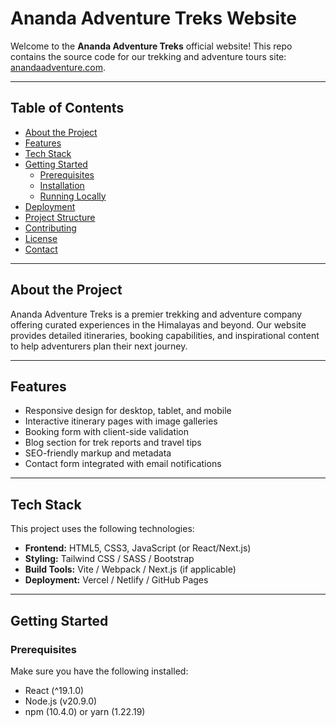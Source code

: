# Ananda Adventure Treks Website

Welcome to the **Ananda Adventure Treks** official website! This repo contains the source code for our trekking and adventure tours site: [anandaadventure.com](https://anandaadventure.com).

---

## Table of Contents

- [About the Project](#about-the-project)
- [Features](#features)
- [Tech Stack](#tech-stack)
- [Getting Started](#getting-started)
  - [Prerequisites](#prerequisites)
  - [Installation](#installation)
  - [Running Locally](#running-locally)
- [Deployment](#deployment)
- [Project Structure](#project-structure)
- [Contributing](#contributing)
- [License](#license)
- [Contact](#contact)

---

## About the Project

Ananda Adventure Treks is a premier trekking and adventure company offering curated experiences in the Himalayas and beyond. Our website provides detailed itineraries, booking capabilities, and inspirational content to help adventurers plan their next journey.

---

## Features

- Responsive design for desktop, tablet, and mobile
- Interactive itinerary pages with image galleries
- Booking form with client-side validation
- Blog section for trek reports and travel tips
- SEO-friendly markup and metadata
- Contact form integrated with email notifications

---

## Tech Stack

This project uses the following technologies:

- **Frontend:** HTML5, CSS3, JavaScript (or React/Next.js)
- **Styling:** Tailwind CSS / SASS / Bootstrap
- **Build Tools:** Vite / Webpack / Next.js (if applicable)
- **Deployment:** Vercel / Netlify / GitHub Pages

---

## Getting Started

### Prerequisites

Make sure you have the following installed:

- React (^19.1.0)
- Node.js (v20.9.0)
- npm (10.4.0) or yarn (1.22.19)
